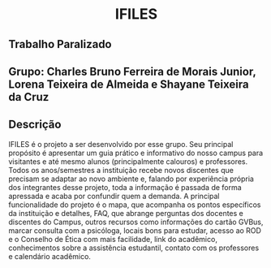 <h1 align="center">
    <p> IFILES </p>
</h1>

## Trabalho Paralizado

  
## Grupo: Charles Bruno Ferreira de Morais Junior, Lorena Teixeira de Almeida e Shayane Teixeira da Cruz
  
  ## Descrição 
   IFILES é o projeto a ser desenvolvido por esse grupo. Seu principal propósito é apresentar um guia prático 
   e informativo do nosso campus para visitantes e até mesmo alunos (principalmente calouros) e professores. 
   Todos os anos/semestres a instituição recebe novos discentes que precisam se adaptar ao novo ambiente e, 
   falando por experiência própria dos integrantes desse projeto, toda a informação é passada de forma apressada 
   e acaba por confundir quem a demanda. A principal funcionalidade do projeto é o mapa, que acompanha os pontos 
   específicos  da instituição e detalhes, FAQ, que abrange perguntas dos docentes e discentes do Campus, outros 
   recursos como informações  do cartão GVBus, marcar consulta com a psicóloga, locais bons para estudar, acesso 
   ao ROD e o Conselho de Ética com mais facilidade, link do acadêmico, conhecimentos sobre a assistência estudantil, 
   contato com os professores e calendário acadêmico. 
    
  <!-- ## Tecnologias -->
<!-- - [HTML]()
- [CSS]()
- [JavaScript]()
- [SQLite]()
- [PHP]()
- [Node.js]() -->

  <!-- ## Layout -->
  
  <!-- ## Licença --> 

